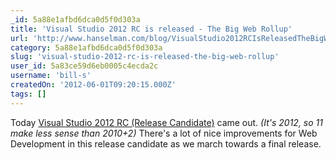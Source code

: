 ```yaml
---
_id: 5a88e1afbd6dca0d5f0d303a
title: 'Visual Studio 2012 RC is released - The Big Web Rollup'
url: 'http://www.hanselman.com/blog/VisualStudio2012RCIsReleasedTheBigWebRollup.aspx'
category: 5a88e1afbd6dca0d5f0d303a
slug: 'visual-studio-2012-rc-is-released-the-big-web-rollup'
user_id: 5a83ce59d6eb0005c4ecda2c
username: 'bill-s'
createdOn: '2012-06-01T09:20:15.000Z'
tags: []
---
```


Today <a href="http://go.microsoft.com/fwlink/?LinkId=240160">Visual Studio 2012 RC (Release Candidate)</a> came out. <em>(It's 2012, so 11 make less sense than 2010+2)</em> There's a lot of nice improvements for Web Development in this release candidate as we march towards a final release.
